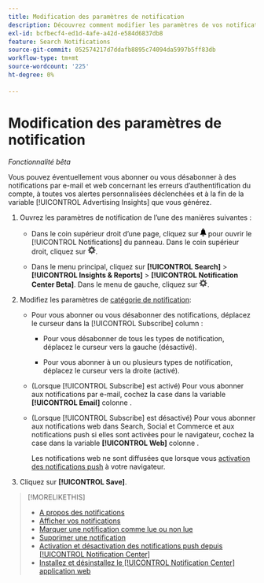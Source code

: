 ```yaml
---
title: Modification des paramètres de notification
description: Découvrez comment modifier les paramètres de vos notifications.
exl-id: bcfbecf4-ed1d-4afe-a42d-e584d6837db8
feature: Search Notifications
source-git-commit: 052574217d7ddafb8895c74094da5997b5ff83db
workflow-type: tm+mt
source-wordcount: '225'
ht-degree: 0%

---
```


# Modification des paramètres de notification

*Fonctionnalité bêta*

Vous pouvez éventuellement vous abonner ou vous désabonner à des notifications par e-mail et web concernant les erreurs d’authentification du compte, à toutes vos alertes personnalisées déclenchées et à la fin de la variable [!UICONTROL Advertising Insights] que vous générez.

1. Ouvrez les paramètres de notification de l’une des manières suivantes :

   * Dans le coin supérieur droit d’une page, cliquez sur ![Notifications](/help/search-social-commerce/assets/notifications-panel.png "Notifications") pour ouvrir le [!UICONTROL Notifications] du panneau. Dans le coin supérieur droit, cliquez sur ![Paramètres](/help/search-social-commerce/assets/settings-nc.png "Paramètres").

   * Dans le menu principal, cliquez sur **[!UICONTROL Search]** > **[!UICONTROL Insights & Reports]** > **[!UICONTROL Notification Center Beta]**. Dans le menu de gauche, cliquez sur ![Paramètres](/help/search-social-commerce/assets/settings-nc.png "Paramètres").

1. Modifiez les paramètres de [catégorie de notification](notification-about.md):

   * Pour vous abonner ou vous désabonner des notifications, déplacez le curseur dans la [!UICONTROL Subscribe] column :

      * Pour vous désabonner de tous les types de notification, déplacez le curseur vers la gauche (désactivé).

      * Pour vous abonner à un ou plusieurs types de notification, déplacez le curseur vers la droite (activé).

   * (Lorsque [!UICONTROL Subscribe] est activé) Pour vous abonner aux notifications par e-mail, cochez la case dans la variable **[!UICONTROL Email]** colonne .

   * (Lorsque [!UICONTROL Subscribe] est désactivé) Pour vous abonner aux notifications web dans Search, Social et Commerce et aux notifications push si elles sont activées pour le navigateur, cochez la case dans la variable **[!UICONTROL Web]** colonne .

     Les notifications web ne sont diffusées que lorsque vous [activation des notifications push](notifications-push-enable-disable.md) à votre navigateur.

1. Cliquez sur **[!UICONTROL Save]**.

>[!MORELIKETHIS]
>
>* [A propos des notifications](/help/search-social-commerce/notifications/notification-about.md)
>* [Afficher vos notifications](notification-view.md)
>* [Marquer une notification comme lue ou non lue](notification-mark-read-unread.md)
>* [Supprimer une notification](notification-delete.md)
>* [Activation et désactivation des notifications push depuis [!UICONTROL Notification Center]](notifications-push-enable-disable.md)
>* [Installez et désinstallez le [!UICONTROL Notification Center] application web](notification-app-install-uninstall.md)
